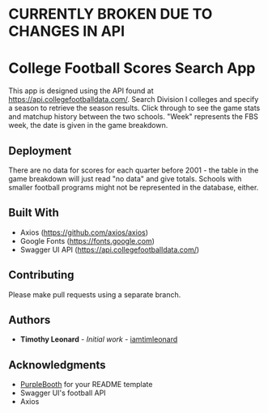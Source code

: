 # CURRENTLY BROKEN DUE TO CHANGES IN API
# College Football Scores Search App

This app is designed using the API found at https://api.collegefootballdata.com/. Search Division I colleges and specify a season to retrieve the season results. Click through to see the game stats and matchup history between the two schools.
"Week" represents the FBS week, the date is given in the game breakdown.

## Deployment

There are no data for scores for each quarter before 2001 - the table in the game breakdown will just read "no data" and give totals. Schools with smaller football programs might not be represented in the database, either.

## Built With

* Axios (https://github.com/axios/axios)
* Google Fonts (https://fonts.google.com)
* Swagger UI API (https://api.collegefootballdata.com/)

## Contributing

Please make pull requests using a separate branch.


## Authors

* **Timothy Leonard** - *Initial work* - [iamtimleonard](https://github.com/iamtimleonard)

## Acknowledgments

* [PurpleBooth](https://gitbu.com/PurpleBooth) for your README template
* Swagger UI's football API
* Axios
